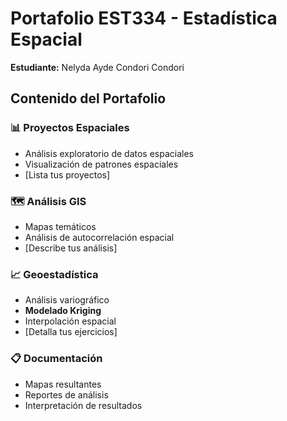 # Portafolio EST334 - Estadística Espacial
**Estudiante:** Nelyda Ayde Condori Condori

## Contenido del Portafolio

### 📊 Proyectos Espaciales
- Análisis exploratorio de datos espaciales
- Visualización de patrones espaciales
- [Lista tus proyectos]

### 🗺️ Análisis GIS
- Mapas temáticos
- Análisis de autocorrelación espacial
- [Describe tus análisis]

### 📈 Geoestadística
- Análisis variográfico
- **Modelado Kriging**
- Interpolación espacial
- [Detalla tus ejercicios]

### 📋 Documentación
- Mapas resultantes
- Reportes de análisis
- Interpretación de resultados
